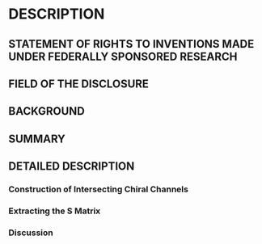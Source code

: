 # DESCRIPTION

## STATEMENT OF RIGHTS TO INVENTIONS MADE UNDER FEDERALLY SPONSORED RESEARCH

## FIELD OF THE DISCLOSURE

## BACKGROUND

## SUMMARY

## DETAILED DESCRIPTION

### Construction of Intersecting Chiral Channels

### Extracting the S Matrix

### Discussion

